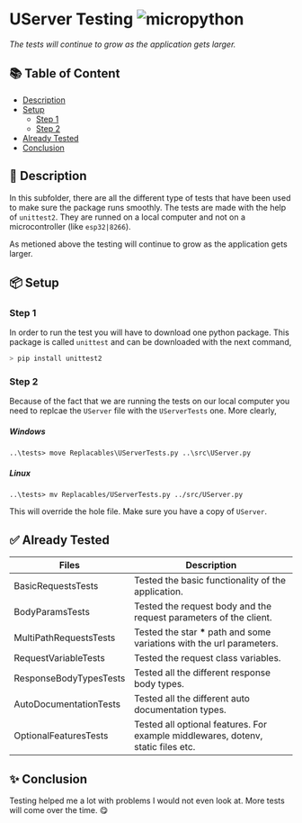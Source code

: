 # UServer Testing ![micropython](https://img.shields.io/badge/micropython-blue)

*The tests will continue to grow as the application gets larger.*

## 📚 Table of Content

- [Description](#-description)
- [Setup](#-setup)
    - [Step 1](#step-1)
    - [Step 2](#step-2)
- [Already Tested](#-already-tested)
- [Conclusion](#-conclusion)

## 🎯 Description

In this subfolder, there are all the different type of tests that have been used to make sure the package runs smoothly. The tests are made with the help of `unittest2`. They are runned on a local computer and not on a microcontroller (like `esp32|8266`).

As metioned above the testing will continue to grow as the application gets larger.

## 📦 Setup

### Step 1

In order to run the test you will have to download one python package. This package is called `unittest` and can be downloaded with the next command,
```python
> pip install unittest2
```

### Step 2

Because of the fact that we are running the tests on our local computer you need to replcae the `UServer` file with the `UServerTests` one. More clearly,

##### Windows
```
..\tests> move Replacables\UServerTests.py ..\src\UServer.py
```

##### Linux
```
..\tests> mv Replacables/UServerTests.py ../src/UServer.py
```

This will override the hole file. Make sure you have a copy of `UServer`.

## ✅ Already Tested

| Files                     | Description                                                                       |
| ------------------------- |-----------------------------------------------------------------------------------|
| BasicRequestsTests        | Tested the basic functionality of the application.                                |
| BodyParamsTests           | Tested the request body and the request parameters of the client.                 |
| MultiPathRequestsTests    | Tested the star **\*** path and some variations with the url parameters.          |
| RequestVariableTests      | Tested the request class variables.                                               |
| ResponseBodyTypesTests    | Tested all the different response body types.                                     |
| AutoDocumentationTests    | Tested all the different auto documentation types.                                |
| OptionalFeaturesTests     | Tested all optional features. For example middlewares, dotenv, static files etc.  |

## ✨ Conclusion

Testing helped me a lot with problems I would not even look at. More tests will come over the time. 😋
